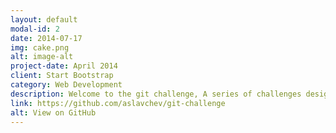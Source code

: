 ```yaml
---
layout: default
modal-id: 2
date: 2014-07-17
img: cake.png
alt: image-alt
project-date: April 2014
client: Start Bootstrap
category: Web Development
description: Welcome to the git challenge, A series of challenges designed to help you learn git and improve your git skills.
link: https://github.com/aslavchev/git-challenge
alt: View on GitHub
---
```


